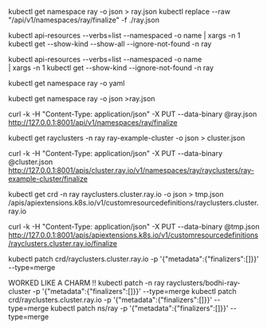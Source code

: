 kubectl get namespace ray -o json > ray.json
kubectl replace --raw "/api/v1/namespaces/ray/finalize" -f ./ray.json

kubectl api-resources --verbs=list --namespaced -o name | xargs -n 1 kubectl get --show-kind --show-all --ignore-not-found -n ray

kubectl api-resources --verbs=list --namespaced -o name \
 | xargs -n 1 kubectl get --show-kind --ignore-not-found -n ray

kubectl get namespace ray -o yaml

kubectl get namespace ray -o json >ray.json

curl -k -H "Content-Type: application/json" -X PUT --data-binary @ray.json http://127.0.0.1:8001/api/v1/namespaces/ray/finalize

kubectl get rayclusters -n ray ray-example-cluster -o json > cluster.json

curl -k -H "Content-Type: application/json" -X PUT --data-binary @cluster.json http://127.0.0.1:8001/apis/cluster.ray.io/v1/namespaces/ray/rayclusters/ray-example-cluster/finalize

kubectl get crd -n ray rayclusters.cluster.ray.io -o json > tmp.json
/apis/apiextensions.k8s.io/v1/customresourcedefinitions/rayclusters.cluster.ray.io

curl -k -H "Content-Type: application/json" -X PUT --data-binary @tmp.json http://127.0.0.1:8001/apis/apiextensions.k8s.io/v1/customresourcedefinitions/rayclusters.cluster.ray.io/finalize

kubectl patch crd/rayclusters.cluster.ray.io -p '{"metadata":{"finalizers":[]}}' --type=merge

WORKED LIKE A CHARM !!
kubectl patch -n ray rayclusters/bodhi-ray-cluster -p '{"metadata":{"finalizers":[]}}' --type=merge
kubectl patch crd/rayclusters.cluster.ray.io -p '{"metadata":{"finalizers":[]}}' --type=merge
kubectl patch ns/ray -p '{"metadata":{"finalizers":[]}}' --type=merge
